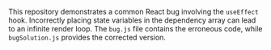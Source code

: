 This repository demonstrates a common React bug involving the `useEffect` hook.  Incorrectly placing state variables in the dependency array can lead to an infinite render loop. The `bug.js` file contains the erroneous code, while `bugSolution.js` provides the corrected version.